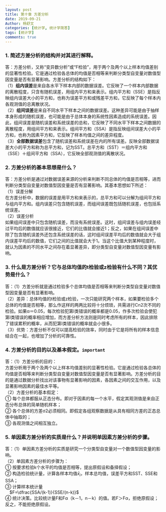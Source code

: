 ```yaml
---
layout: post
title: 第十章 方差分析
date: 2019-09-21
Author: 杨舒文
categories: [统计学, 统计学简答]
tags: [统计学]
comments: true
---
```


### 1. 简述方差分析的结构并对其进行解释。

答：方差分析，又称“变异数分析”或“F检验”，用于两个及两个以上样本均值差别的显著性检验。它是通过检验各总体的均值是否相等来判断分类型自变量对数值型因变量是否有显著影响。方差分析的结构如下：  
（1）**组内误差**是来自各水平下样本内部的数据误差。它反映了一个样本内部数据的离散程度，只含有随机误差，用组内平方和来表示。组内平方和（SSE）是指反映组内误差大小的平方和，也称为误差平方和或残差平方和，它反映了每个样本内各观测值的总离散状况。  
（2）**组间误差**是来自不同水平下样本之间的数据误差。这种差异可能是由于抽样本身形成的随机误差，也可能是由于总体本身的系统性因素造成的系统误差。因此，组间误差是随机误差和系统误差的总和，它反映了不同水平下样本之间数据的离散程度，用组间平方和来表示。组间平方和（SSA）是指反映组间误差大小的平方和，也称为因素平方和，它反映了样本均值之间的差异程度。  
（3）**全部数据误差**包含了随机误差和系统误差在内的所有误差。反映全部数据误差大小的平方和称为总平方和，记为SST。总平方和（SST）＝组内平方和（SSE）＋组间平方和（SSA），它反映全部观测值的离散状况。



### 2. 方差分析的基本思想是什么？

答：方差分析是通过对数据误差来源的分析来判断不同总体的均值是否相等，进而判断分类型自变量对数值型因变量是否有显著影响。其基本思想如下所述：  
（1）误差分解  
在方差分析中，数据的误差是用平方和来表示的，总平方和可以分解为组间平方和与组内平方和。组内误差只包含随机误差，而组间误差既包括随机误差，也包括系统误差。  
（2）误差分析  
如果组间误差中只包含随机误差，而没有系统误差。这时，组间误差与组内误差经过平均后的数值就应该很接近，它们的比值就会接近1；反之，如果在组间误差中除了包含随机误差外还包含系统误差的话，这时组间误差平均后的数值就会大于组内误差平均后的数值，它们之间的比值就会大于1。当这个比值大到某种程度时，就认为因素的不同水平之间存在着显著差异，即分类型自变量对数值型因变量有影响。



### 3. 什么是方差分析？它与总体均值的t检验或z检验有什么不同？其优势是什么？
答：（1）方差分析就是通过检验多个总体均值是否相等来判断分类型自变量对数值型因变量是否有显著影响。  
（2）差异：总体均值的t检验或z检验，一次只能研究两个样本，如果要检验多个总体的均值是否相等，那么作这样的两两比较将十分烦琐，共需进行Cn2次不同的检验。如果α＝0.05，每次检验犯第Ⅰ类错误的概率都是0.05，作多次检验会使犯第Ⅰ类错误的概率相应增加，而方差分析方法则是同时考虑所有的样本，因此排除了错误累积的概率，从而犯第Ⅰ类错误的概率就会小很多。  
（3）优势：方差分析不仅可以提高检验的效率，同时由于它是将所有的样本信息结合在一起，也增加了分析的可靠性。



### 4. 方差分析的目的以及基本假定。`important`

答：（1）方差分析的目的：  
方差分析用于两个及两个以上样本均值差别的显著性检验。它是通过检验各总体的均值是否相等来判断分类型自变量对数值型因变量是否有显著影响。方差分析的目的是通过数据分析找出对该事物有显著影响的因素，各因素之间的交互作用，以及显著影响因素的最佳水平等。  
（2）方差分析的基本假定：  
① 每个总体都服从正态分布。即对于因素的每一个水平，假定其观测值是来自正态分布总体的简单随机样本；  
② 各个总体的方差σ2必须相同。即假定各组观察数据是从具有相同方差的正态总体中抽取的；  
③ 各观测值之间相互独立。



### 5. 单因素方差分析的实质是什么？并说明单因素方差分析的步骤。

答：（1）单因素方差分析的实质是研究一个分类型自变量对一个数值型因变量的影响。  
（2）单因素方差分析的步骤为：  
① 按要求检验k个水平的均值是否相等，提出原假设和备择假设；  
② 构造检验统计量，计算各样本均值$\bar x_i$，样本总均值，误差平方和SST、SSE和SSA；  
③ 计算样本统计量  
&ensp;&ensp;$F=\dfrac{SSA/(k-1)}{SSE/(n-k)}$  
④ 统计决策。比较统计量F和Fα（k－1，n－k）的值。若F＞Fα，拒绝原假设；反之，不能拒绝原假设。


